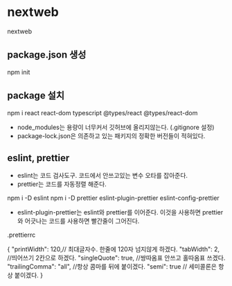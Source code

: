 # nextweb
nextweb

## package.json 생성
npm init
## package 설치

npm i react react-dom typescript @types/react @types/react-dom

- node_modules는 용량이 너무커서 깃허브에 올리지않는다. (.gitignore 설정)
- package-lock.json은 의존하고 있는 패키지의 정확한 버전들이 적혀있다.

## eslint, prettier

- eslint는 코드 검사도구. 코드에서 안쓰고있는 변수 오타를 잡아준다.
- prettier는 코드를 자동정렬 해준다.

npm i -D eslint
npm i -D prettier eslint-plugin-prettier eslint-config-prettier

- eslint-plugin-prettier는 eslint와 prettier를 이어준다. 이것을 사용하면 prettier와 어긋나는 코드를 사용하면 빨간줄이 그어진다.

.prettierrc

{
  "printWidth": 120,// 최대글자수. 한줄에 120자 넘지않게 하겠다.
  "tabWidth": 2,  //띄어쓰기 2칸으로 하겠다.
  "singleQuote": true, //쌍따옴표 안쓰고 홀따옴표 쓰겠다.
  "trailingComma": "all", //항상 콤마를 뒤에 붙이겠다.
  "semi": true // 세미콜론은 항상 붙이겠다.
}
